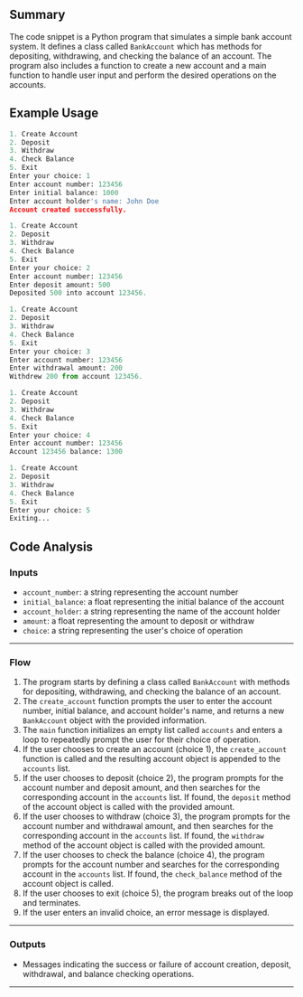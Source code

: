 ## Summary
The code snippet is a Python program that simulates a simple bank account system. It defines a class called `BankAccount` which has methods for depositing, withdrawing, and checking the balance of an account. The program also includes a function to create a new account and a main function to handle user input and perform the desired operations on the accounts.

## Example Usage
```python
1. Create Account
2. Deposit
3. Withdraw
4. Check Balance
5. Exit
Enter your choice: 1
Enter account number: 123456
Enter initial balance: 1000
Enter account holder's name: John Doe
Account created successfully.

1. Create Account
2. Deposit
3. Withdraw
4. Check Balance
5. Exit
Enter your choice: 2
Enter account number: 123456
Enter deposit amount: 500
Deposited 500 into account 123456.

1. Create Account
2. Deposit
3. Withdraw
4. Check Balance
5. Exit
Enter your choice: 3
Enter account number: 123456
Enter withdrawal amount: 200
Withdrew 200 from account 123456.

1. Create Account
2. Deposit
3. Withdraw
4. Check Balance
5. Exit
Enter your choice: 4
Enter account number: 123456
Account 123456 balance: 1300

1. Create Account
2. Deposit
3. Withdraw
4. Check Balance
5. Exit
Enter your choice: 5
Exiting...
```

## Code Analysis
### Inputs
- `account_number`: a string representing the account number
- `initial_balance`: a float representing the initial balance of the account
- `account_holder`: a string representing the name of the account holder
- `amount`: a float representing the amount to deposit or withdraw
- `choice`: a string representing the user's choice of operation
___
### Flow
1. The program starts by defining a class called `BankAccount` with methods for depositing, withdrawing, and checking the balance of an account.
2. The `create_account` function prompts the user to enter the account number, initial balance, and account holder's name, and returns a new `BankAccount` object with the provided information.
3. The `main` function initializes an empty list called `accounts` and enters a loop to repeatedly prompt the user for their choice of operation.
4. If the user chooses to create an account (choice 1), the `create_account` function is called and the resulting account object is appended to the `accounts` list.
5. If the user chooses to deposit (choice 2), the program prompts for the account number and deposit amount, and then searches for the corresponding account in the `accounts` list. If found, the `deposit` method of the account object is called with the provided amount.
6. If the user chooses to withdraw (choice 3), the program prompts for the account number and withdrawal amount, and then searches for the corresponding account in the `accounts` list. If found, the `withdraw` method of the account object is called with the provided amount.
7. If the user chooses to check the balance (choice 4), the program prompts for the account number and searches for the corresponding account in the `accounts` list. If found, the `check_balance` method of the account object is called.
8. If the user chooses to exit (choice 5), the program breaks out of the loop and terminates.
9. If the user enters an invalid choice, an error message is displayed.
___
### Outputs
- Messages indicating the success or failure of account creation, deposit, withdrawal, and balance checking operations.
___
